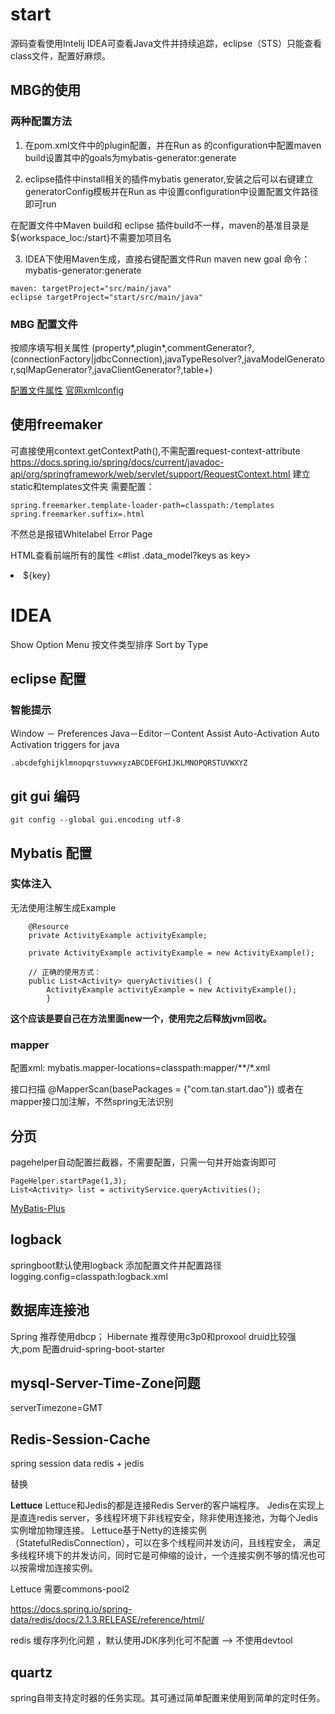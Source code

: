 # start

源码查看使用Intelij IDEA可查看Java文件并持续追踪，eclipse（STS）只能查看class文件，配置好麻烦。

## MBG的使用

### 两种配置方法

1. 在pom.xml文件中的plugin配置，并在Run as 的configuration中配置maven build设置其中的goals为mybatis-generator:generate

2. eclipse插件中install相关的插件mybatis generator,安装之后可以右键建立generatorConfig模板并在Run as 中设置configuration中设置配置文件路径即可run

在配置文件中Maven build和 eclipse 插件build不一样，maven的基准目录是 ${workspace_loc:/start}不需要加项目名

3. IDEA下使用Maven生成，直接右键配置文件Run maven new goal 命令：mybatis-generator:generate

```
maven: targetProject="src/main/java"
eclipse targetProject="start/src/main/java"
```

### MBG 配置文件

按顺序填写相关属性
(property*,plugin*,commentGenerator?,(connectionFactory|jdbcConnection),javaTypeResolver?,javaModelGenerator,sqlMapGenerator?,javaClientGenerator?,table+)

[配置文件属性](https://www.jianshu.com/p/e09d2370b796)
[官网xmlconfig](http://www.mybatis.org/generator/configreference/xmlconfig.html)

## 使用freemaker
可直接使用context.getContextPath(),不需配置request-context-attribute
https://docs.spring.io/spring/docs/current/javadoc-api/org/springframework/web/servlet/support/RequestContext.html
建立 static和templates文件夹
需要配置：

```
spring.freemarker.template-loader-path=classpath:/templates
spring.freemarker.suffix=.html
```
不然总是报错Whitelabel Error Page

HTML查看前端所有的属性
<#list .data_model?keys as key>
<li>${key}</li>
</#list>

# IDEA
Show Option Menu
按文件类型排序 
Sort by Type

## eclipse 配置

### 智能提示

Window － Preferences
Java－Editor－Content Assist
Auto-Activation
Auto Activation triggers for java

```
.abcdefghijklmnopqrstuvwxyzABCDEFGHIJKLMNOPQRSTUVWXYZ
```

## git gui 编码

`git config --global gui.encoding utf-8`


## Mybatis 配置

### 实体注入

无法使用注解生成Example

```
	@Resource
	private ActivityExample activityExample;

	private ActivityExample activityExample = new ActivityExample();
	
	// 正确的使用方式：
	public List<Activity> queryActivities() {
		ActivityExample activityExample = new ActivityExample();
		}
```

**这个应该是要自己在方法里面new一个，使用完之后释放jvm回收。**

### mapper

配置xml: 
mybatis.mapper-locations=classpath:mapper/**/*.xml

接口扫描
@MapperScan(basePackages = {"com.tan.start.dao"})
或者在mapper接口加注解，不然spring无法识别


## 分页 

pagehelper自动配置拦截器，不需要配置，只需一句并开始查询即可

```
PageHelper.startPage(1,3);
List<Activity> list = activityService.queryActivities();
```

[MyBatis-Plus](https://mp.baomidou.com/guide/)


## logback

springboot默认使用logback
添加配置文件并配置路径
logging.config=classpath:logback.xml

## 数据库连接池

Spring 推荐使用dbcp；
Hibernate 推荐使用c3p0和proxool
druid比较强大,pom 配置druid-spring-boot-starter

## mysql-Server-Time-Zone问题

serverTimezone=GMT

## Redis-Session-Cache

spring session data redis + jedis

替换

**Lettuce**
Lettuce和Jedis的都是连接Redis Server的客户端程序。
Jedis在实现上是直连redis server，多线程环境下非线程安全，除非使用连接池，为每个Jedis实例增加物理连接。
Lettuce基于Netty的连接实例（StatefulRedisConnection），可以在多个线程间并发访问，且线程安全，
满足多线程环境下的并发访问，同时它是可伸缩的设计，一个连接实例不够的情况也可以按需增加连接实例。

Lettuce 需要commons-pool2

https://docs.spring.io/spring-data/redis/docs/2.1.3.RELEASE/reference/html/

redis 缓存序列化问题 ，默认使用JDK序列化可不配置 --> 不使用devtool


## quartz

spring自带支持定时器的任务实现。其可通过简单配置来使用到简单的定时任务。


